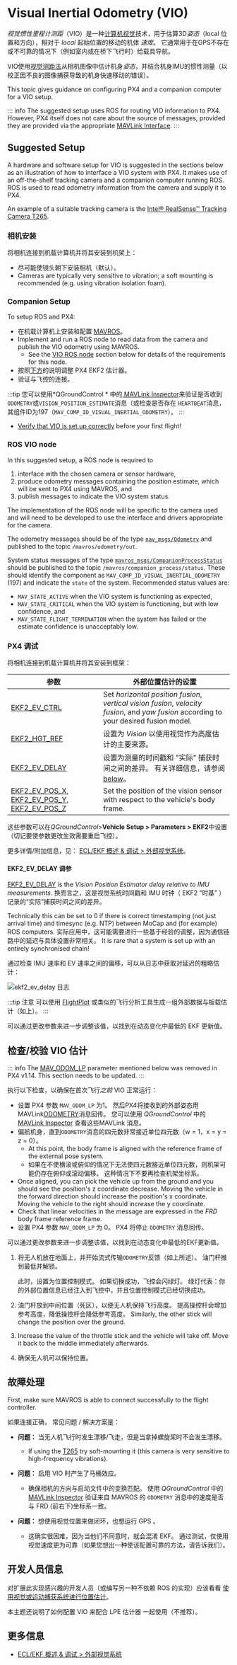 # Visual Inertial Odometry (VIO)

*视觉惯性里程计测距*（VIO）是一种[计算机视觉](../computer_vision/README.md)技术，用于估算3D*姿态*（local 位置和方向），相对于 *local* 起始位置的移动的机体 *速度*。 它通常用于在GPS不存在或不可靠的情况下（例如室内或在桥下飞行时）给载具导航。

VIO使用[视觉测距法](https://en.wikipedia.org/wiki/Visual_odometry)从相机图像中估计机身*姿态*，并结合机身IMU的惯性测量（以校正因不良的图像捕获导致的机身快速移动的错误）。

This topic gives guidance on configuring PX4 and a companion computer for a VIO setup.

::: info The suggested setup uses ROS for routing VIO information to PX4. However, PX4 itself does not care about the source of messages, provided they are provided via the appropriate [MAVLink Interface](../ros/external_position_estimation.md#px4-mavlink-integration).
:::

## Suggested Setup

A hardware and software setup for VIO is suggested in the sections below as an illustration of how to interface a VIO system with PX4. It makes use of an off-the-shelf tracking camera and a companion computer running ROS. ROS is used to read odometry information from the camera and supply it to PX4.

An example of a suitable tracking camera is the [Intel® RealSense™ Tracking Camera T265](../peripherals/camera_t265_vio.md).

### 相机安装

将相机连接到机载计算机并将其安装到机架上：

- 尽可能使镜头朝下安装相机（默认）。
- Cameras are typically very sensitive to vibration; a soft mounting is recommended (e.g. using vibration isolation foam).

### Companion Setup

To setup ROS and PX4:

- 在机载计算机上安装和配置 [MAVROS](../ros/mavros_installation.md)。
- Implement and run a ROS node to read data from the camera and publish the VIO odometry using MAVROS.
  - See the [VIO ROS node](#vio_ros_node) section below for details of the requirements for this node.
- 按照[下方](#ekf2_tuning)的说明调整 PX4 EKF2 估计器。
- 验证与飞控的连接。

:::tip
您可以使用*QGroundControl *  中的[ MAVLink Inspector](https://docs.qgroundcontrol.com/master/en/analyze_view/mavlink_inspector.html)来验证是否收到` ODOMETRY `或` VISION_POSITION_ESTIMATE `消息（或检查是否存在 ` HEARTBEAT `消息，其组件ID为197（` MAV_COMP_ID_VISUAL_INERTIAL_ODOMETRY `）。
:::

- [Verify that VIO is set up correctly](#verify_estimate) before your first flight!

<a id="vio_ros_node"></a>

### ROS VIO node

In this suggested setup, a ROS node is required to

1. interface with the chosen camera or sensor hardware,
2. produce odometry messages containing the position estimate, which will be sent to PX4 using MAVROS, and
3. publish messages to indicate the VIO system status.

The implementation of the ROS node will be specific to the camera used and will need to be developed to use the interface and drivers appropriate for the camera.

The odometry messages should be of the type [`nav_msgs/Odometry`](http://docs.ros.org/en/noetic/api/nav_msgs/html/msg/Odometry.html) and published to the topic `/mavros/odometry/out`.

System status messages of the type [`mavros_msgs/CompanionProcessStatus`](https://github.com/mavlink/mavros/blob/master/mavros_msgs/msg/CompanionProcessStatus.msg) should be published to the topic `/mavros/companion_process/status`. These should identify the component as `MAV_COMP_ID_VISUAL_INERTIAL_ODOMETRY` (197) and indicate the `state` of the system. Recommended status values are:

- `MAV_STATE_ACTIVE` when the VIO system is functioning as expected,
- `MAV_STATE_CRITICAL` when the VIO system is functioning, but with low confidence, and
- `MAV_STATE_FLIGHT_TERMINATION` when the system has failed or the estimate confidence is unacceptably low.

<a id="ekf2_tuning"></a>

### PX4 调试

将相机连接到机载计算机并将其安装到框架：

| 参数                                                                                                                                                                                                                                 | 外部位置估计的设置                                                                                                                               |
| ---------------------------------------------------------------------------------------------------------------------------------------------------------------------------------------------------------------------------------- | --------------------------------------------------------------------------------------------------------------------------------------- |
| [EKF2_EV_CTRL](../advanced_config/parameter_reference.md#EKF2_EV_CTRL)                                                                                                                                                           | Set _horizontal position fusion_, _vertical vision fusion_, _velocity fusion_, and _yaw fusion_ according to your desired fusion model. |
| [EKF2_HGT_REF](../advanced_config/parameter_reference.md#EKF2_HGT_REF)                                                                                                                                                           | 设置为 *Vision* 以使用视觉作为高度估计的主要来源。                                                                                                          |
| [EKF2_EV_DELAY](../advanced_config/parameter_reference.md#EKF2_EV_DELAY)                                                                                                                                                         | 设置为测量的时间戳和 "实际" 捕获时间之间的差异。 有关详细信息，请参阅 [below](#tuning-EKF2_EV_DELAY)。                                                                   |
| [EKF2_EV_POS_X](../advanced_config/parameter_reference.md#EKF2_EV_POS_X), [EKF2_EV_POS_Y](../advanced_config/parameter_reference.md#EKF2_EV_POS_Y), [EKF2_EV_POS_Z](../advanced_config/parameter_reference.md#EKF2_EV_POS_Z) | Set the position of the vision sensor with respect to the vehicle's body frame.                                                         |

这些参数可以在*QGroundControl*>**Vehicle Setup > Parameters > EKF2**中设置（切记要使参数更改生效需要重启飞控）。

更多详情/附加信息，见： [ECL/EKF 概述 & 调试 > 外部视觉系统](../advanced_config/tuning_the_ecl_ekf.md#external-vision-system)。

<a id="tuning-EKF2_EV_DELAY"></a>

#### EKF2_EV_DELAY 调参

[EKF2_EV_DELAY](../advanced_config/parameter_reference.md#EKF2_EV_DELAY) is the _Vision Position Estimator delay relative to IMU measurements_. 换而言之，这是视觉系统时间戳和 IMU 时钟（ EKF2 “时基” ）记录的“实际”捕获时间之间的差异。

Technically this can be set to 0 if there is correct timestamping (not just arrival time) and timesync (e.g. NTP) between MoCap and (for example) ROS computers. 实际应用中，这可能需要进行一些基于经验的调整，因为通信链路中的延迟与具体设置非常相关。 It is rare that a system is set up with an entirely synchronised chain!

通过检查 IMU 速率和 EV 速率之间的偏移，可以从日志中获取对延迟的粗略估计：

![ekf2_ev_delay 日志](../../assets/ekf2/ekf2_ev_delay_tuning.png)

:::tip
注意 可以使用 [FlightPlot](../dev_log/flight_log_analysis.md#flightplot) 或类似的飞行分析工具生成一组外部数据与板载估计（如上）。
:::

可以通过更改参数来进一步调整该值，以找到在动态变化中最低的 EKF 更新值。

<a id="verify_estimate"></a>

## 检查/校验 VIO 估计

::: info The [MAV_ODOM_LP](../advanced_config/parameter_reference.md#MAV_ODOM_LP) parameter mentioned below was removed in PX4 v1.14. This section needs to be updated. <!-- https://github.com/PX4/PX4-Autopilot/pull/20501#issuecomment-1993788815 -->
:::

执行以下检查，以确保在首次飞行*之前* VIO 正常运行：

- 设置 PX4 参数 `MAV_ODOM_LP` 为1。 然后PX4将接收到的外部姿态用MAVLink[ODOMETRY](https://mavlink.io/en/messages/common.html#ODOMETRY)消息回传。 您可以使用 *QGroundControl* 中的 [MAVLink Inspector](https://docs.qgroundcontrol.com/master/en/analyze_view/mavlink_inspector.html) 查看这些MAVLink 消息。
- 偏航机身，直到` ODOMETRY `消息的四元数非常接近单位四元数（w = 1，x = y = z = 0）。
  - At this point, the body frame is aligned with the reference frame of the external pose system.
  - 如果在不使横滚或俯仰的情况下无法使四元数接近单位四元数，则机架可能仍存在俯仰或滚动偏移。 这种情况下不要再检查机架坐标系。
- Once aligned, you can pick the vehicle up from the ground and you should see the position's z coordinate decrease. Moving the vehicle in the forward direction should increase the position's x coordinate. Moving the vehicle to the right should increase the y coordinate.
- Check that linear velocities in the message are expressed in the _FRD_ body frame reference frame.
- 设置 PX4 参数 `MAV_ODOM_LP` 为 0。 PX4 将停止 `ODOMETRY` 消息回传。

可以通过更改参数来进一步调整该值，以找到在动态变化中最低的EKF更新值。

1. 将无人机放在地面上，并开始流式传输`ODOMETRY`反馈（如上所述）。 油门杆推到最低并解锁。

   此时，设置为位置控制模式。 如果切换成功，飞控会闪绿灯。 绿灯代表：你的外部位置信息已经注入到飞控中，并且位置控制模式已经切换成功。

1. 油门杆放到中间位置（死区），以便无人机保持飞行高度。 提高操控杆会增加参考高度，降低操控杆会降低参考高度。 Similarly, the other stick will change the position over the ground.
1. Increase the value of the throttle stick and the vehicle will take off. Move it back to the middle immediately afterwards.
1. 确保无人机可以保持位置。

## 故障处理

First, make sure MAVROS is able to connect successfully to the flight controller.

如果连接正确， 常见问题 / 解决方案是：

- **问题：** 当无人机飞行时发生漂移/飞走，但是当拿掉螺旋桨时不会发生漂移。

  - If using the [T265](../peripherals/camera_t265_vio.md) try soft-mounting it (this camera is very sensitive to high-frequency vibrations).

- **问题：** 启用 VIO 时产生了马桶效应。

  - 确保相机的方向与启动文件中的变换匹配。 使用 *QGroundControl* 中的 [MAVLink Inspector](https://docs.qgroundcontrol.com/master/en/analyze_view/mavlink_inspector.html) 验证来自 MAVROS 的 `ODOMETRY` 消息中的速度是否与 FRD (前右下)坐标系一致。

- **问题：** 想使用视觉位置来做闭环，也想运行 GPS 。
  - 这确实很困难，因为当他们不同意时，就会混淆 EKF。 通过测试，仅使用视觉速度更为可靠（如果您想出一种使该配置可靠的方法，请告诉我们）。

## 开发人员信息

对扩展此实现感兴趣的开发人员（或编写另一种不依赖 ROS 的实现）应该看看 [使用视觉或运动捕获系统进行位置估计](../ros/external_position_estimation.md)。

本主题还说明了如何配置 VIO 来配合 LPE 估计器 一起使用（不推荐）。

## 更多信息

- [ECL/EKF 概述 & 调试 > 外部视觉系统](../advanced_config/tuning_the_ecl_ekf.md#external-vision-system)
